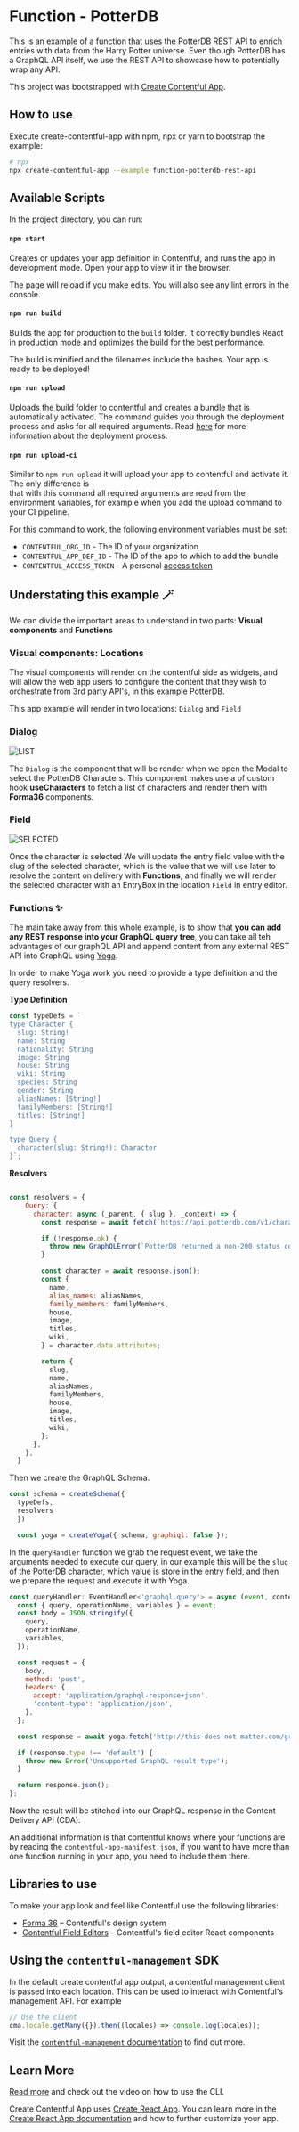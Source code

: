 # Function - PotterDB
This is an example of a function that uses the PotterDB REST API to enrich
entries with data from the Harry Potter universe. Even though PotterDB has a GraphQL API
itself, we use the REST API to showcase how to potentially wrap any API.

This project was bootstrapped with [Create Contentful App](https://github.com/contentful/create-contentful-app).

## How to use

Execute create-contentful-app with npm, npx or yarn to bootstrap the example:

```bash
# npx
npx create-contentful-app --example function-potterdb-rest-api

```

## Available Scripts

In the project directory, you can run:

#### `npm start`

Creates or updates your app definition in Contentful, and runs the app in development mode.
Open your app to view it in the browser.

The page will reload if you make edits.
You will also see any lint errors in the console.

#### `npm run build`

Builds the app for production to the `build` folder.
It correctly bundles React in production mode and optimizes the build for the best performance.

The build is minified and the filenames include the hashes.
Your app is ready to be deployed!

#### `npm run upload`

Uploads the build folder to contentful and creates a bundle that is automatically activated.
The command guides you through the deployment process and asks for all required arguments.
Read [here](https://www.contentful.com/developers/docs/extensibility/app-framework/create-contentful-app/#deploy-with-contentful) for more information about the deployment process.

#### `npm run upload-ci`

Similar to `npm run upload` it will upload your app to contentful and activate it. The only difference is  
that with this command all required arguments are read from the environment variables, for example when you add
the upload command to your CI pipeline.

For this command to work, the following environment variables must be set:

- `CONTENTFUL_ORG_ID` - The ID of your organization
- `CONTENTFUL_APP_DEF_ID` - The ID of the app to which to add the bundle
- `CONTENTFUL_ACCESS_TOKEN` - A personal [access token](https://www.contentful.com/developers/docs/references/content-management-api/#/reference/personal-access-tokens)

## Understating this example 🪄

We can divide the important areas to understand in two parts: **Visual components** and **Functions**

### Visual components: Locations

The visual components will render on the contentful side as widgets, 
and will allow the web app users to configure the content that they wish to orchestrate from 3rd party API's, in this example PotterDB.

This app example will render in two locations: `Dialog` and `Field`

### Dialog

![LIST](public/characters-list.png)

The `Dialog` is the component that will be render when we open the Modal to select the PotterDB Characters.
This component makes use a of custom hook **useCharacters** to fetch a list of characters and render them with **Forma36** components.

### Field 

![SELECTED](public/selected-character.png)

Once the character is selected We will update the entry field value with the slug of the selected character, which is the value that we will use later to resolve the content on delivery with **Functions**, and finally we will render the selected character with an EntryBox in the location `Field` in entry editor.


### Functions ✨

The main take away from this whole example, is to show that **you can add any REST response into your GraphQL query tree**,
you can take all teh advantages of our graphQL API and append content from any external REST API into GraphQL using [Yoga](https://github.com/dotansimha/graphql-yoga).


In order to make Yoga work you need to provide a type definition and the query resolvers.

**Type Definition**

```js
const typeDefs = `
type Character {
  slug: String!
  name: String
  nationality: String
  image: String
  house: String
  wiki: String
  species: String
  gender: String
  aliasNames: [String!]
  familyMembers: [String!]
  titles: [String!]
}

type Query {
  character(slug: String!): Character
}`;
```

**Resolvers**

```js

const resolvers = {
    Query: {
      character: async (_parent, { slug }, _context) => {
        const response = await fetch(`https://api.potterdb.com/v1/characters/${slug}`);

        if (!response.ok) {
          throw new GraphQLError(`PotterDB returned a non-200 status code: ${response.status}`);
        }

        const character = await response.json();
        const {
          name,
          alias_names: aliasNames,
          family_members: familyMembers,
          house,
          image,
          titles,
          wiki,
        } = character.data.attributes;

        return {
          slug,
          name,
          aliasNames,
          familyMembers,
          house,
          image,
          titles,
          wiki,
        };
      },
    },
  }

```

Then we create the GraphQL Schema.

```js
const schema = createSchema({
  typeDefs,
  resolvers
  })

  const yoga = createYoga({ schema, graphiql: false });
```

In the `queryHandler` function we grab the request event, we take the arguments needed to execute our query, in our example this will be the `slug` of the PotterDB character, which value is store in the entry field, and then we prepare the request and execute it with Yoga.

```js
const queryHandler: EventHandler<'graphql.query'> = async (event, context) => {
  const { query, operationName, variables } = event;
  const body = JSON.stringify({
    query,
    operationName,
    variables,
  });

  const request = {
    body,
    method: 'post',
    headers: {
      accept: 'application/graphql-response+json',
      'content-type': 'application/json',
    },
  };

  const response = await yoga.fetch('http://this-does-not-matter.com/graphql', request, context);

  if (response.type !== 'default') {
    throw new Error('Unsupported GraphQL result type');
  }

  return response.json();
};

```

Now the result will be stitched into our GraphQL response in the Content Delivery API (CDA).


An additional information is that contentful knows where your functions are by reading the `contentful-app-manifest.json`, if you want to have more than one function running in your app, you need to include them there.



## Libraries to use

To make your app look and feel like Contentful use the following libraries:

- [Forma 36](https://f36.contentful.com/) – Contentful's design system
- [Contentful Field Editors](https://www.contentful.com/developers/docs/extensibility/field-editors/) – Contentful's field editor React components

## Using the `contentful-management` SDK

In the default create contentful app output, a contentful management client is
passed into each location. This can be used to interact with Contentful's
management API. For example

```js
// Use the client
cma.locale.getMany({}).then((locales) => console.log(locales));
```

Visit the [`contentful-management` documentation](https://www.contentful.com/developers/docs/extensibility/app-framework/sdk/#using-the-contentful-management-library)
to find out more.

## Learn More

[Read more](https://www.contentful.com/developers/docs/extensibility/app-framework/create-contentful-app/) and check out the video on how to use the CLI.

Create Contentful App uses [Create React App](https://create-react-app.dev/). You can learn more in the [Create React App documentation](https://facebook.github.io/create-react-app/docs/getting-started) and how to further customize your app.
